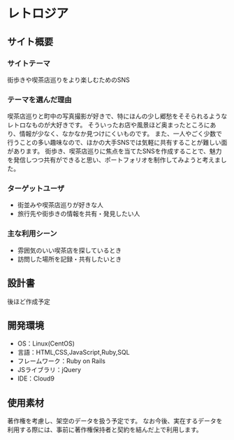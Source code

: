 # レトロジア
## サイト概要
### サイトテーマ
街歩きや喫茶店巡りをより楽しむためのSNS
​
### テーマを選んだ理由
喫茶店巡りと町中の写真撮影が好きで、特にほんの少し郷愁をそそられるようなレトロなものが大好きです。
そういったお店や風景ほど奥まったところにあり、情報が少なく、なかなか見つけにくいものです。
また、一人やごく少数で行うことの多い趣味なので、ほかの大手SNSでは気軽に共有することが難しい面があります。
街歩き、喫茶店巡りに焦点を当てたSNSを作成することで、魅力を発信しつつ共有ができると思い、ポートフォリオを制作してみようと考えました。
​
### ターゲットユーザ
- 街並みや喫茶店巡りが好きな人
- 旅行先や街歩きの情報を共有・発見したい人
​
### 主な利用シーン
- 雰囲気のいい喫茶店を探しているとき
- 訪問した場所を記録・共有したいとき
​
## 設計書
後ほど作成予定
​
## 開発環境
- OS：Linux(CentOS)
- 言語：HTML,CSS,JavaScript,Ruby,SQL
- フレームワーク：Ruby on Rails
- JSライブラリ：jQuery
- IDE：Cloud9
​
## 使用素材
著作権を考慮し、架空のデータを扱う予定です。
なお今後、実在するデータを利用する際には、事前に著作権保持者と契約を結んだ上で利用します。
